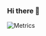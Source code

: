 ### Hi there 👋


![Metrics](https://metrics.lecoq.io/mrginpadd?template=classic&leetcode=1&stackoverflow=1&base=header%2C%20activity%2C%20community%2C%20repositories%2C%20metadata&base.indepth=false&base.hireable=false&base.skip=false&stackoverflow=false&stackoverflow.user=0&stackoverflow.sections=answers-top%2C%20questions-recent&stackoverflow.limit=2&stackoverflow.lines=4&stackoverflow.lines.snippet=2&leetcode=false&leetcode.user=.user.login&leetcode.sections=solved&leetcode.limit.skills=10&leetcode.limit.recent=2&config.timezone=Asia%2FShanghai)
